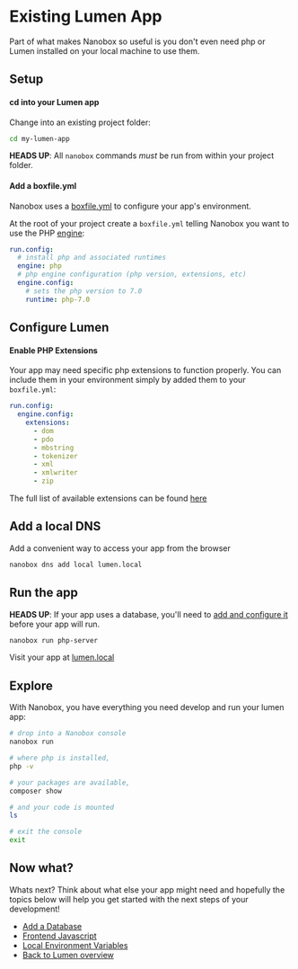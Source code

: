 # Existing Lumen App
Part of what makes Nanobox so useful is you don't even need php or Lumen installed on your local machine to use them.

## Setup

#### cd into your Lumen app
Change into an existing project folder:

```bash
cd my-lumen-app
```

**HEADS UP**: All `nanobox` commands *must* be run from within your project folder.

#### Add a boxfile.yml
Nanobox uses a <a href="https://docs.nanobox.io/boxfile/" target="\_blank">boxfile.yml</a> to configure your app's environment.

At the root of your project create a `boxfile.yml` telling Nanobox you want to use the PHP <a href="https://docs.nanobox.io/engines/" target="\_blank">engine</a>:

```yaml
run.config:
  # install php and associated runtimes
  engine: php
  # php engine configuration (php version, extensions, etc)
  engine.config:
    # sets the php version to 7.0
    runtime: php-7.0
```

## Configure Lumen

#### Enable PHP Extensions
Your app may need specific php extensions to function properly. You can include them in your environment simply by added them to your `boxfile.yml`:

```yaml
run.config:
  engine.config:
    extensions:
      - dom
      - pdo
      - mbstring
      - tokenizer
      - xml
      - xmlwriter
      - zip      
```

The full list of available extensions can be found [here](/php/lumen/php-extensions)

## Add a local DNS
Add a convenient way to access your app from the browser

```bash
nanobox dns add local lumen.local
```

## Run the app

**HEADS UP**: If your app uses a database, you'll need to [add and configure it](/php/lumen/add-a-database) before your app will run.

```bash
nanobox run php-server
```

Visit your app at <a href="http://lumen.local" target="\_blank">lumen.local</a>

## Explore
With Nanobox, you have everything you need develop and run your lumen app:

```bash
# drop into a Nanobox console
nanobox run

# where php is installed,
php -v

# your packages are available,
composer show

# and your code is mounted
ls

# exit the console
exit
```

## Now what?
Whats next? Think about what else your app might need and hopefully the topics below will help you get started with the next steps of your development!

* [Add a Database](/php/lumen/add-a-database)
* [Frontend Javascript](/php/lumen/frontend-javascript)
* [Local Environment Variables](/php/lumen/local-evars)
* [Back to Lumen overview](/php/lumen)
